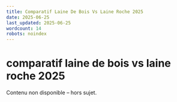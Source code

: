 ```yaml
---
title: Comparatif Laine De Bois Vs Laine Roche 2025
date: 2025-06-25
last_updated: 2025-06-25
wordcount: 14
robots: noindex
---
```


# comparatif laine de bois vs laine roche 2025

Contenu non disponible – hors sujet.